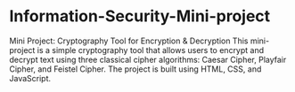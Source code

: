 # Information-Security-Mini-project
Mini Project: Cryptography Tool for Encryption &amp; Decryption This mini-project is a simple cryptography tool that allows users to encrypt and decrypt text using three classical cipher algorithms: Caesar Cipher, Playfair Cipher, and Feistel Cipher. The project is built using HTML, CSS, and JavaScript.
